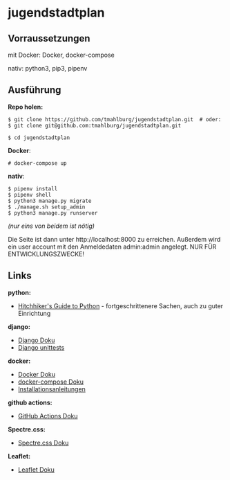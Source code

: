 # jugendstadtplan

## Vorraussetzungen
mit Docker: Docker, docker-compose

nativ: python3, pip3, pipenv

## Ausführung
**Repo holen:**
```
$ git clone https://github.com/tmahlburg/jugendstadtplan.git  # oder:
$ git clone git@github.com:tmahlburg/jugendstadtplan.git

$ cd jugendstadtplan
```
**Docker**:

```
# docker-compose up
```

**nativ**:
```
$ pipenv install
$ pipenv shell
$ python3 manage.py migrate
$ ./manage.sh setup_admin
$ python3 manage.py runserver
```
*(nur eins von beidem ist nötig)*

Die Seite ist dann unter http://localhost:8000 zu erreichen. Außerdem wird ein user account mit den Anmeldedaten admin:admin angelegt. NUR FÜR ENTWICKLUNGSZWECKE!

## Links

**python:**

- [Hitchhiker's Guide to Python](https://docs.python-guide.org) - fortgeschrittenere Sachen, auch zu guter Einrichtung

**django:**

- [Django Doku](https://docs.djangoproject.com/en/3.0/)
- [Django unittests](https://docs.djangoproject.com/en/3.0/topics/testing/)

**docker:**

- [Docker Doku](https://docs.docker.com)
- [docker-compose Doku](https://docs.docker.com/compose/)
- [Installationsanleitungen](https://docs.docker.com/install/#supported-platforms)

**github actions:**
- [GitHub Actions Doku](https://help.github.com/en/actions)

**Spectre.css:**
- [Spectre.css Doku](https://picturepan2.github.io/spectre/getting-started.html)

**Leaflet:**
- [Leaflet Doku](https://leafletjs.com/reference-1.6.0.html)
